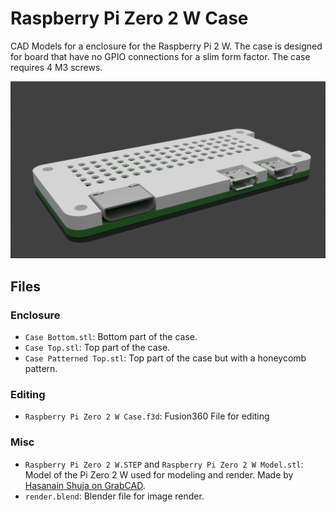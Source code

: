 # Raspberry Pi Zero 2 W Case

CAD Models for a enclosure for the Raspberry Pi 2 W. The case is designed for board that have no GPIO connections for a slim form factor. The case requires 4 M3 screws.

![Enclosure Render](./img/Render.png)

## Files

### Enclosure

- `Case Bottom.stl`: Bottom part of the case.
- `Case Top.stl`: Top part of the case.
- `Case Patterned Top.stl`: Top part of the case but with a honeycomb pattern.

### Editing

- `Raspberry Pi Zero 2 W Case.f3d`: Fusion360 File for editing 

### Misc

- `Raspberry Pi Zero 2 W.STEP` and `Raspberry Pi Zero 2 W Model.stl`: Model of the Pi Zero 2 W used for modeling and render. Made by [Hasanain Shuja on GrabCAD](https://grabcad.com/library/raspberry-pi-zero-2-w-1).
- `render.blend`: Blender file for image render.
